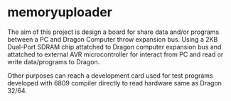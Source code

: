 # memoryuploader

The aim of this project is design a board for share data and/or programs between a PC and Dragon Computer throw expansion bus. Using a 2KB Dual-Port SDRAM chip attatched to Dragon computer expansion bus and attatched to external AVR microcontroller for interact from PC and read or write data/programs to Dragon. 

Other purposes can reach a development card used for test programs developed with 6809 compiler directly to read hardware same as Dragon 32/64.
